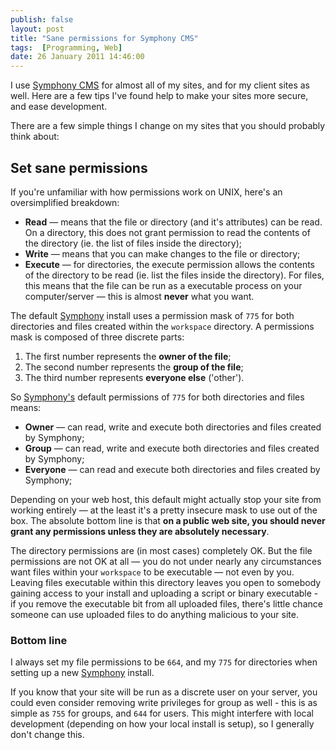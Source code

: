 ```yaml
---
publish: false
layout: post
title: "Sane permissions for Symphony CMS"
tags:  [Programming, Web]
date: 26 January 2011 14:46:00
---
```


I use [Symphony CMS](http://symphony-cms.com/) for almost all of my sites, and for my client sites as well. Here are a few tips I've found help to make your sites more secure, and ease development.

There are a few simple things I change on my sites that you should probably think about:

## Set sane permissions

If you're unfamiliar with how permissions work on UNIX, here's an oversimplified breakdown:

 * **Read** — means that the file or directory (and it's attributes) can be read. On a directory, this does not grant permission to read the contents of the directory (ie. the list of files inside the directory);
 * **Write** — means that you can make changes to the file or directory;
 * **Execute** — for directories, the execute permission allows the contents of the directory to be read (ie. list the files inside the directory). For files, this means that the file can be run as a executable process on your computer/server — this is almost **never** what you want.

The default [Symphony][1] install uses a permission mask of `775` for both directories and files created within the `workspace` directory. A permissions mask is composed of three discrete parts:

 1. The first number represents the **owner of the file**;
 2. The second number represents the **group of the file**;
 3. The third number represents **everyone else** ('other').

So [Symphony's][1] default permissions of `775` for both directories and files means:

 * **Owner** — can read, write and execute both directories and files created by Symphony;
 * **Group** — can read, write and execute both directories and files created by Symphony;
 * **Everyone** — can read and execute both directories and files created by Symphony;

Depending on your web host, this default might actually stop your site from working entirely — at the least it's a pretty insecure mask to use out of the box. The absolute bottom line is that **on a public web site, you should never grant any permissions unless they are absolutely necessary**.

The directory permissions are (in most cases) completely OK. But the file permissions are not OK at all — you do not under nearly any circumstances want files within your `workspace` to be executable — not even by you. Leaving files executable within this directory leaves you open to somebody gaining access to your install and uploading a script or binary executable - if you remove the executable bit from all uploaded files, there's little chance someone can use uploaded files to do anything malicious to your site.

### Bottom line

I always set my file permissions to be `664`, and my `775` for directories when setting up a new [Symphony][1] install.

If you know that your site will be run as a discrete user on your server, you could even consider removing write privileges for group as well - this is as simple as `755` for groups, and `644` for users. This might interfere with local development (depending on how your local install is setup), so I generally don't change this.



  [1]: http://symphony-cms.com/
